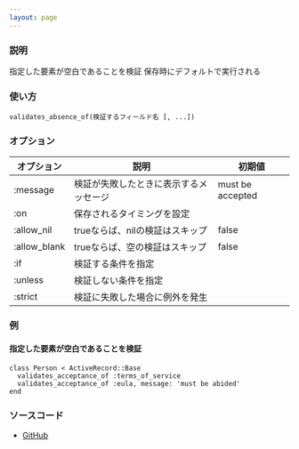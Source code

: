 ```yaml
---
layout: page
---
```

### 説明
指定した要素が空白であることを検証
保存時にデフォルトで実行される

### 使い方
    validates_absence_of(検証するフィールド名 [, ...])

### オプション

オプション        | 説明                      | 初期値
-------------|-------------------------|-----------------
:message     | 検証が失敗したときに表示するメッセージ | must be accepted
:on          | 保存されるタイミングを設定         |
:allow_nil   | trueならば、nilの検証はスキップ     | false
:allow_blank | trueならば、空の検証はスキップ      | false
:if          | 検証する条件を指定           |
:unless      | 検証しない条件を指定          |
:strict      | 検証に失敗した場合に例外を発生 |

### 例
#### 指定した要素が空白であることを検証
    class Person < ActiveRecord::Base
      validates_acceptance_of :terms_of_service
      validates_acceptance_of :eula, message: 'must be abided'
    end

### ソースコード
* [GitHub](https://github.com/rails/rails/blob/0df1f914104073b70f8d8976d0d5adc3b2a1e44e/activemodel/lib/active_model/validations/absence.rb#L26)